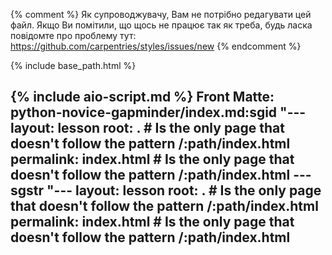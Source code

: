 {% comment %}
Як супроводжувачу, Вам не потрібно редагувати цей файл.
Якщо Ви помітили, що щось не працює так як треба, будь ласка 
повідомте про проблему тут: https://github.com/carpentries/styles/issues/new
{% endcomment %}

{% include base_path.html %}

{% include aio-script.md %} Front Matte: python-novice-gapminder/index.md:sgid "---
layout: lesson
root: .  # Is the only page that doesn't follow the pattern /:path/index.html
permalink: index.html  # Is the only page that doesn't follow the pattern /:path/index.html
---sgstr "---
layout: lesson
root: .  # Is the only page that doesn't follow the pattern /:path/index.html
permalink: index.html  # Is the only page that doesn't follow the pattern /:path/index.html
---

